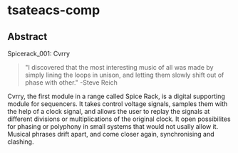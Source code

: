 # tsateacs-comp

## Abstract

Spicerack_001: Cvrry

> "I discovered that the most interesting music of all was made by simply lining the loops in unison, and letting them slowly shift out of phase with other."
-Steve Reich

Cvrry, the first module in a range called Spice Rack, is a digital supporting module for sequencers. It takes control voltage signals, samples them with the help of a clock signal, and allows the user to replay the signals at different divisions or multiplications of the original clock. It open possibilites for phasing or polyphony in small systems that would not usally allow it. Musical phrases drift apart, and come closer again, synchronising and clashing.
